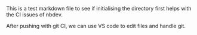 This is a test markdown file to see if initialising the directory first helps with the CI issues of nbdev.

After pushing with git CI, we can use VS code to edit files and handle git.

